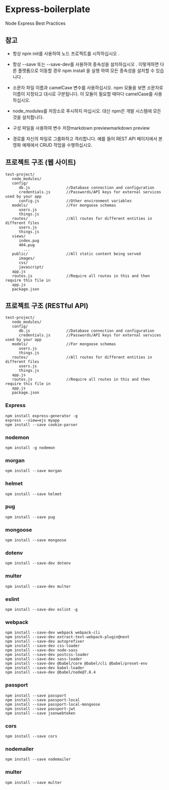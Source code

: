 # Express-boilerplate

Node Express Best Practices

## 참고

- 항상 npm init를 사용하여 노드 프로젝트를 시작하십시오 .

- 항상 --save 또는 --save-dev를 사용하여 종속성을 설치하십시오 . 이렇게하면 다른 플랫폼으로 이동할 경우 npm install 을 실행 하여 모든 종속성을 설치할 수 있습니다 .

- 소문자 파일 이름과 camelCase 변수를 사용하십시오. npm 모듈을 보면 소문자로 이름이 지정되고 대시로 구분됩니다. 이 모듈이 필요할 때마다 camelCase를 사용하십시오.

- node_modules를 저장소로 푸시하지 마십시오. 대신 npm은 개발 시스템에 모든 것을 설치합니다.

- 구성 파일을 사용하여 변수 저장markdown previewmarkdown preview
- 경로를 자신의 파일로 그룹화하고 격리합니다. 예를 들어 REST API 페이지에서 본 영화 예제에서 CRUD 작업을 수행하십시오.

## 프로젝트 구조 (웹 사이트)

```
test-project/
   node_modules/
   config/
      db.js                //Database connection and configuration
      credentials.js       //Passwords/API keys for external services used by your app
      config.js            //Other environment variables
   models/                 //For mongoose schemas
      users.js
      things.js
   routes/                 //All routes for different entities in different files
      users.js
      things.js
   views/
      index.pug
      404.pug
        ...
   public/                 //All static content being served
      images/
      css/
      javascript/
   app.js
   routes.js               //Require all routes in this and then require this file in
   app.js
   package.json
```

## 프로젝트 구조 (RESTful API)

```
test-project/
   node_modules/
   config/
      db.js                //Database connection and configuration
      credentials.js       //Passwords/API keys for external services used by your app
   models/                 //For mongoose schemas
      users.js
      things.js
   routes/                 //All routes for different entities in different files
      users.js
      things.js
   app.js
   routes.js               //Require all routes in this and then require this file in
   app.js
   package.json
```

### Express

```
npm install express-generator -g
express --view=ejs myapp
npm install --save cookie-parser
```

### nodemon

```
npm install -g nodemon
```

### morgan

```
npm install --save morgan
```

### helmet

```
npm install --save helmet
```

### pug

```
npm install --save pug
```

### mongoose

```
npm install --save mongoose
```

### dotenv

```
npm install --save-dev dotenv
```

### multer

```
npm install --save-dev multer
```

### eslint

```
npm install --save-dev eslint -g
```

### webpack

```
npm install --save-dev webpack webpack-cli
npm install --save-dev extract-text-webpack-plugin@next
npm install --save-dev autoprefixer
npm install --save-dev css-loader
npm install --save-dev node-sass
npm install --save-dev postcss-loader
npm install --save-dev sass-loader
npm install --save-dev @babel/core @babel/cli @babel/preset-env
npm install --save-dev babel-loader
npm install --save-dev @babel/node@7.8.4
```

### passport

```
npm install --save passport
npm install --save passport-local
npm install --save passport-local-mongoose
npm install --save passport-jwt
npm install --save jsonwebtoken
```

### cors

```
npm install --save cors
```

### nodemailer

```
npm install --save nodemailer
```

### multer

```
npm install --save multer
```
